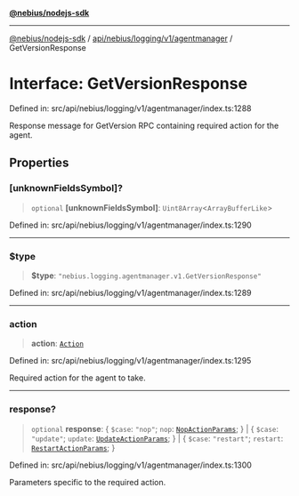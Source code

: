 [**@nebius/nodejs-sdk**](../../../../../../README.md)

---

[@nebius/nodejs-sdk](../../../../../../README.md) / [api/nebius/logging/v1/agentmanager](../README.md) / GetVersionResponse

# Interface: GetVersionResponse

Defined in: src/api/nebius/logging/v1/agentmanager/index.ts:1288

Response message for GetVersion RPC containing required action for the agent.

## Properties

### \[unknownFieldsSymbol\]?

> `optional` **\[unknownFieldsSymbol\]**: `Uint8Array`\<`ArrayBufferLike`\>

Defined in: src/api/nebius/logging/v1/agentmanager/index.ts:1290

---

### $type

> **$type**: `"nebius.logging.agentmanager.v1.GetVersionResponse"`

Defined in: src/api/nebius/logging/v1/agentmanager/index.ts:1289

---

### action

> **action**: [`Action`](../type-aliases/Action.md)

Defined in: src/api/nebius/logging/v1/agentmanager/index.ts:1295

Required action for the agent to take.

---

### response?

> `optional` **response**: \{ `$case`: `"nop"`; `nop`: [`NopActionParams`](NopActionParams.md); \} \| \{ `$case`: `"update"`; `update`: [`UpdateActionParams`](UpdateActionParams.md); \} \| \{ `$case`: `"restart"`; `restart`: [`RestartActionParams`](RestartActionParams.md); \}

Defined in: src/api/nebius/logging/v1/agentmanager/index.ts:1300

Parameters specific to the required action.
